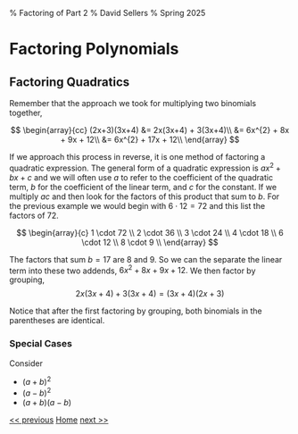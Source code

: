 % Factoring of Part 2
% David Sellers
% Spring 2025

# Factoring Polynomials

## Factoring Quadratics

Remember that the approach we took for multiplying two binomials together,

$$
\begin{array}{cc}
(2x+3)(3x+4) &= 2x(3x+4) + 3(3x+4)\\
&= 6x^{2} + 8x + 9x + 12\\
&= 6x^{2} + 17x + 12\\
\end{array}
$$

If we approach this process in reverse, it is one method of factoring a quadratic expression. The general form of a quadratic expression is $ax^{2}+bx+c$ and we will often use $a$ to refer to the coefficient of the quadratic term, $b$ for the coefficient of the linear term, and $c$ for the constant. If we multiply $ac$ and then look for the factors of this product that sum to $b$. For the previous example we would begin with $6 \cdot 12 = 72$ and this list the factors of $72.$

$$
\begin{array}{c}
1 \cdot 72 \\
2 \cdot 36 \\
3 \cdot 24 \\
4 \cdot 18 \\
6 \cdot 12 \\
8 \cdot 9 \\
\end{array}
$$

The factors that sum $b=17$ are 8 and 9. So we can the separate the linear term into these two addends, $6x^{2} +8x+9x+12.$ We then factor by grouping, $$2x(3x+4)+3(3x+4)=(3x+4)(2x+3)$$

Notice that after the first factoring by grouping, both binomials in the parentheses are identical.

### Special Cases

Consider

- $(a+b)^{2}$
- $(a-b)^{2}$
- $(a+b)(a-b)$

[<< previous](./day7.html) [Home](../../index.html) [next >>](./day9.html)
